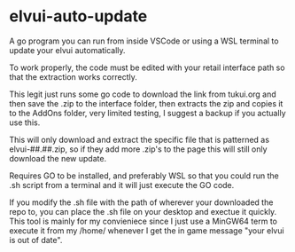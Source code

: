 # elvui-auto-update
A go program you can run from inside VSCode or using a WSL terminal to update your elvui automatically. 

To work properly, the code must be edited with your retail interface path so that the extraction works correctly.

This legit just runs some go code to download the link from tukui.org and then save the .zip to the interface folder,
then extracts the zip and copies it to the AddOns folder, very limited testing, I suggest a backup if you actually use this.

This will only download and extract the specific file that is patterned as elvui-##.##.zip, so if they add more .zip's to the page this will still only download the new update.

Requires GO to be installed, and preferably WSL so that you could run the .sh script from a terminal and it will just execute the GO code. 

If you modify the .sh file with the path of wherever your downloaded the repo to, you can place the .sh file on your desktop and exectue it quickly. This tool is mainly for my convieniece since I just use a MinGW64 term to execute it from my /home/ whenever I get the in game message "your elvui is out of date".
